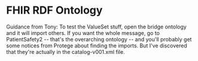 # FHIR RDF Ontology

Guidance from Tony: To test the ValueSet stuff, open the bridge
ontology and it will import others. If you want the whole message,
go to PatientSafety2 -- that's the overarching ontology -- and you'll
probably get some notices from Protege about finding the imports. But
I've discovered that they're actually in the catalog-v001.xml file.

